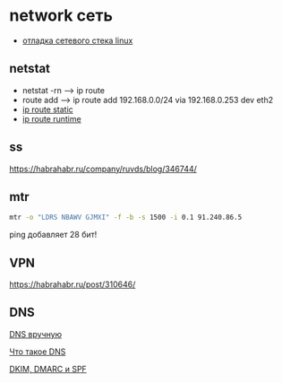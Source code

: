 # network сеть

* [отладка сетевого стека linux](https://habr.com/ru/company/mailru/blog/314168)



## netstat

* netstat -rn --> ip route
* route add --> ip route add 192.168.0.0/24 via 192.168.0.253 dev eth2
* [ip route static](https://www.thegeekstuff.com/2014/08/add-route-ip-command/)
* [ip route runtime](https://www.cyberciti.biz/faq/howto-linux-configuring-default-route-with-ipcommand/)

## ss

https://habrahabr.ru/company/ruvds/blog/346744/

## mtr

```bash
mtr -o "LDRS NBAWV GJMXI" -f -b -s 1500 -i 0.1 91.240.86.5
```
ping добавляет 28 бит!


## VPN

https://habrahabr.ru/post/310646/

## DNS

[DNS вручную](https://habrahabr.ru/post/346098/)

[Что такое DNS](https://habrahabr.ru/post/303446/)

[DKIM, DMARC и SPF](https://habrahabr.ru/post/343128/)